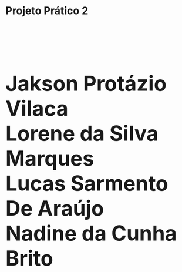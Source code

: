 <b><h1>Projeto Prático 2 <h1><b/> <br/>
Jakson Protázio Vilaca <br/>
Lorene da Silva Marques <br/>
Lucas Sarmento De Araújo <br/>
Nadine da Cunha Brito
